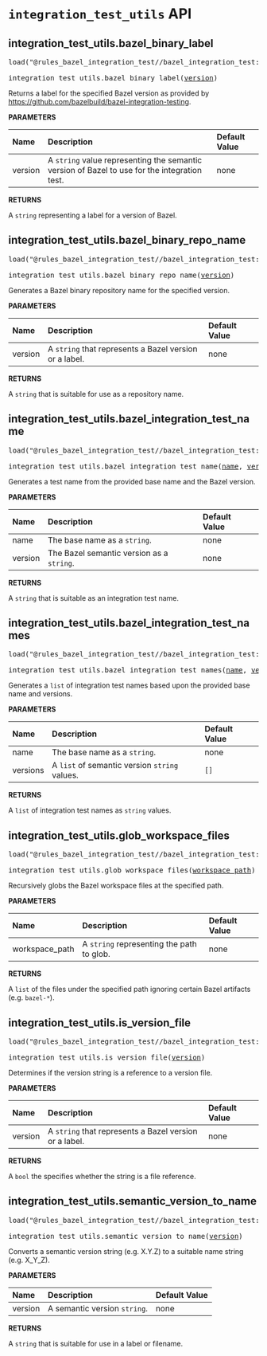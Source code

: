 <!-- Generated with Stardoc, Do Not Edit! -->
# `integration_test_utils` API


<a id="integration_test_utils.bazel_binary_label"></a>

## integration_test_utils.bazel_binary_label

<pre>
load("@rules_bazel_integration_test//bazel_integration_test:defs.bzl", "integration_test_utils")

integration_test_utils.bazel_binary_label(<a href="#integration_test_utils.bazel_binary_label-version">version</a>)
</pre>

Returns a label for the specified Bazel version as provided by https://github.com/bazelbuild/bazel-integration-testing.

**PARAMETERS**


| Name  | Description | Default Value |
| :------------- | :------------- | :------------- |
| <a id="integration_test_utils.bazel_binary_label-version"></a>version |  A `string` value representing the semantic version of Bazel to use for the integration test.   |  none |

**RETURNS**

A `string` representing a label for a version of Bazel.


<a id="integration_test_utils.bazel_binary_repo_name"></a>

## integration_test_utils.bazel_binary_repo_name

<pre>
load("@rules_bazel_integration_test//bazel_integration_test:defs.bzl", "integration_test_utils")

integration_test_utils.bazel_binary_repo_name(<a href="#integration_test_utils.bazel_binary_repo_name-version">version</a>)
</pre>

Generates a Bazel binary repository name for the specified version.

**PARAMETERS**


| Name  | Description | Default Value |
| :------------- | :------------- | :------------- |
| <a id="integration_test_utils.bazel_binary_repo_name-version"></a>version |  A `string` that represents a Bazel version or a label.   |  none |

**RETURNS**

A `string` that is suitable for use as a repository name.


<a id="integration_test_utils.bazel_integration_test_name"></a>

## integration_test_utils.bazel_integration_test_name

<pre>
load("@rules_bazel_integration_test//bazel_integration_test:defs.bzl", "integration_test_utils")

integration_test_utils.bazel_integration_test_name(<a href="#integration_test_utils.bazel_integration_test_name-name">name</a>, <a href="#integration_test_utils.bazel_integration_test_name-version">version</a>)
</pre>

Generates a test name from the provided base name and the Bazel version.

**PARAMETERS**


| Name  | Description | Default Value |
| :------------- | :------------- | :------------- |
| <a id="integration_test_utils.bazel_integration_test_name-name"></a>name |  The base name as a `string`.   |  none |
| <a id="integration_test_utils.bazel_integration_test_name-version"></a>version |  The Bazel semantic version as a `string`.   |  none |

**RETURNS**

A `string` that is suitable as an integration test name.


<a id="integration_test_utils.bazel_integration_test_names"></a>

## integration_test_utils.bazel_integration_test_names

<pre>
load("@rules_bazel_integration_test//bazel_integration_test:defs.bzl", "integration_test_utils")

integration_test_utils.bazel_integration_test_names(<a href="#integration_test_utils.bazel_integration_test_names-name">name</a>, <a href="#integration_test_utils.bazel_integration_test_names-versions">versions</a>)
</pre>

Generates a `list` of integration test names based upon the provided base name and versions.

**PARAMETERS**


| Name  | Description | Default Value |
| :------------- | :------------- | :------------- |
| <a id="integration_test_utils.bazel_integration_test_names-name"></a>name |  The base name as a `string`.   |  none |
| <a id="integration_test_utils.bazel_integration_test_names-versions"></a>versions |  A `list` of semantic version `string` values.   |  `[]` |

**RETURNS**

A `list` of integration test names as `string` values.


<a id="integration_test_utils.glob_workspace_files"></a>

## integration_test_utils.glob_workspace_files

<pre>
load("@rules_bazel_integration_test//bazel_integration_test:defs.bzl", "integration_test_utils")

integration_test_utils.glob_workspace_files(<a href="#integration_test_utils.glob_workspace_files-workspace_path">workspace_path</a>)
</pre>

Recursively globs the Bazel workspace files at the specified path.

**PARAMETERS**


| Name  | Description | Default Value |
| :------------- | :------------- | :------------- |
| <a id="integration_test_utils.glob_workspace_files-workspace_path"></a>workspace_path |  A `string` representing the path to glob.   |  none |

**RETURNS**

A `list` of the files under the specified path ignoring certain Bazel
  artifacts (e.g. `bazel-*`).


<a id="integration_test_utils.is_version_file"></a>

## integration_test_utils.is_version_file

<pre>
load("@rules_bazel_integration_test//bazel_integration_test:defs.bzl", "integration_test_utils")

integration_test_utils.is_version_file(<a href="#integration_test_utils.is_version_file-version">version</a>)
</pre>

Determines if the version string is a reference to a version file.

**PARAMETERS**


| Name  | Description | Default Value |
| :------------- | :------------- | :------------- |
| <a id="integration_test_utils.is_version_file-version"></a>version |  A `string` that represents a Bazel version or a label.   |  none |

**RETURNS**

A `bool` the specifies whether the string is a file reference.


<a id="integration_test_utils.semantic_version_to_name"></a>

## integration_test_utils.semantic_version_to_name

<pre>
load("@rules_bazel_integration_test//bazel_integration_test:defs.bzl", "integration_test_utils")

integration_test_utils.semantic_version_to_name(<a href="#integration_test_utils.semantic_version_to_name-version">version</a>)
</pre>

Converts a semantic version string (e.g. X.Y.Z) to a suitable name string (e.g. X_Y_Z).

**PARAMETERS**


| Name  | Description | Default Value |
| :------------- | :------------- | :------------- |
| <a id="integration_test_utils.semantic_version_to_name-version"></a>version |  A semantic version `string`.   |  none |

**RETURNS**

A `string` that is suitable for use in a label or filename.


